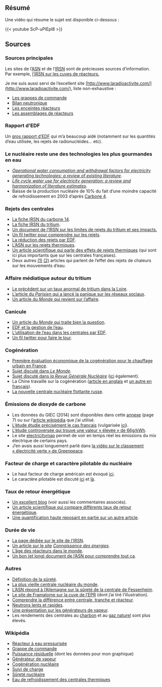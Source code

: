 ## Résumé

Une vidéo qui résume le sujet est disponible
ci-dessous :

{{< youtube ScP-uPIEpl8 >}}

## Sources 

### Sources principales

Les sites de l’[ASN](https://www.asn.fr/) et de l’[IRSN](https://www.irsn.fr/FR/Pages/Home.aspx) sont de précieuses sources d’information. Par exemple, [l’IRSN sur les cuves de réacteurs.](https://www.irsn.fr/FR/connaissances/Installations_nucleaires/Les-centrales-nucleaires/cuves-reacteurs/Pages/2-caracteristiques-conception-fabrication-contrele-cuves.aspx#.XTsAGegzbcu)

Je me suis aussi servi de l’excellent site [http://www.laradioactivite.com/](http://www.laradioactivite.com/), liste non-exhaustive :

- [Les grappes de commande](http://www.laradioactivite.com/site/pages/lesgrappesdecontrole.htm)  
- [Bilan neutronique](http://www.laradioactivite.com/site/pages/Bilan_neutronique.htm)  
- [Les enceintes réacteurs](http://www.laradioactivite.com/site/pages/Enceintes_Reacteurs_REP.htm)  
- [Les assemblages de réacteurs](http://www.laradioactivite.com/site/pages/Bilan_neutronique.htm)

### Rapport d'EDF

Un [gros rapport d’EDF](https://www.edf.fr/sites/default/files/contrib/groupe-edf/producteur-industriel/nucleaire/enjeux/environnement/gestion-de-l-eau/centrales_nucleaires_et_environnement_-_rejets_deau_light.pdf) qui m’a beaucoup aidé (notamment sur les quantités d’eau utilisée, les rejets de radionucléides… etc).
  
### Le nucléaire reste une des technologies les plus gourmandes en eau

- _[Operational water consumption and withdrawal factors for electricity generating technologies: a review of existing literature](https://iopscience.iop.org/article/10.1088/1748-9326/7/4/045802/meta)_.
- [_Life cycle water use for electricity generation: a review and harmonization of literature estimates_](https://iopscience.iop.org/article/10.1088/1748-9326/8/1/015031/pdf).
- Baisse de la production nucléaire de 10% du fait d’une moindre capacité de refroidissement en 2003 d’après [Carbone 4](http://www.carbone4.com/wp-content/uploads/2019/06/Publication-Carbone-4-Impacts-Changement-climatique-France.pdf).
  
### Rejets des centrales

- [La fiche IRSN du carbone 14](https://www.irsn.fr/FR/Larecherche/publications-documentation/fiches-radionucleides/environnement/Pages/carbone-14-environnement.aspx#.XTWlVOgzbcs).
- [La fiche IRSN du tritium](https://www.irsn.fr/fr/larecherche/publications-documentation/fiches-radionucleides/environnement/pages/tritium-environnement.aspx#.XTWmGugzbcs).
- [Un document de l’IRSN sur les limites de rejets du tritium et ses impacts.](https://www.irsn.fr/FR/expertise/rapports_expertise/Documents/radioprotection/IRSN_DRPH-2009-26_Tritium-limites-rejets-impact.pdf)
- [Un fil twitter pour comprendre sur les rejets](https://twitter.com/ferney_paul/status/1124064414477504512).
- [La réduction des rejets par EDF](http://www.sfen.org/rgn/reduire-rejets-issus-centrales-nucleaires-cas-edf). 
- [L’ASN sur les rejets thermiques](https://www.asn.fr/Informer/Actualites/Rejets-thermiques-des-centrales-nucleaires).
- [Un article scientifique qui parle des effets de rejets thermiques](http://sci-hub.tw/https://www.sciencedirect.com/science/article/pii/S0141113609000695) (qui sont ici plus importants que sur les centrales françaises).
- Deux autres [(1)](https://www.sciencedirect.com/science/article/pii/S0022169413003909) [(2)](https://www.sciencedirect.com/science/article/abs/pii/S0034425702001499) articles qui parlent de l’effet des rejets de chaleurs sur les mouvements d’eau.

### Affaire médiatique autour du tritium

- [Le précédent sur un taux anormal de tritium dans la Loire](http://www.leparisien.fr/environnement/contamination-radioactive-anormalement-elevee-de-la-loire-a-saumur-18-06-2019-8096151.php).
- [L’article du _Parisien_ qui a lancé la panique sur les réseaux sociaux](http://www.leparisien.fr/societe/du-tritium-retrouve-dans-l-eau-potable-de-6-4-millions-de-personnes-17-07-2019-8118849.php).
- [Un article du _Monde_ qui revient sur l’affaire](https://www.lemonde.fr/les-decodeurs/article/2019/07/21/tritium-dans-l-eau-potable-le-vrai-du-faux-sur-la-contamination_5491813_4355770.html).

### Canicule

- [Un article du _Monde_ qui traite bien la question](https://www.lemonde.fr/energies/article/2019/07/22/canicule-edf-doit-mettre-a-l-arret-deux-reacteurs-nucleaires_5492251_1653054.html).
- [EDF et la gestion de l’eau](https://www.edf.fr/groupe-edf/producteur-industriel/nucleaire/enjeux/environnement/gestion-de-l-eau).
- [L’utilisation de l’eau dans les centrales par EDF](https://www.edf.fr/sites/default/files/contrib/groupe-edf/producteur-industriel/notes-d-informations/note_gestion_de_leau_2014.pdf).  
- [Un fil twitter pour faire le tour](https://twitter.com/TristanKamin/status/1025396660615237638).

### Cogénération

- [Première évaluation économique de la cogénération pour le chauffage urbain en France](http://itese.cea.fr/fr/Publications/LettreItese/Lettre_itese_26/files/4_Lettre_no_26_AUTOMNE_1ere_evaluation_economique_de_la_cogeneraton_nucleaire_pour_le_chauffage_urbain_en_France_.pdf).
- [Sujet discuté dans _Le Monde_](https://www.lemonde.fr/planete/article/2013/10/29/et-si-on-testait-le-chauffage-nucleaire_3504725_3244.html).
- [Sujet discuté dans _la Revue Générale Nucléaire_](http://www.sfen.org/rgn/nucleaire-produire-electricite-chaleur) ([ici](http://www.sfen.org/rgn/cogeneration-nucleaire-production-electricite) également).
- La Chine travaille sur la cogénération ([article en anglais](http://www.world-nuclear-news.org/Articles/CNNC-completes-design-of-district-heating-reactor) et [un autre en français](http://www.sfen.org/rgn/chine-veut-tester-chauffage-urbain-origine-nucleaire)).
- [La nouvelle centrale nucléaire flottante russe](https://www.sciencesetavenir.fr/nature-environnement/nucleaire/quand-l-atome-prend-la-mer_134120).
  
### Émissions de dioxyde de carbone

- Les données du GIEC (2014) sont disponibles dans cette [annexe](https://www.ipcc.ch/site/assets/uploads/2018/02/ipcc_wg3_ar5_annex-iii.pdf) (page 7) ou sur l’[article wikipédia](https://fr.wikipedia.org/wiki/%C3%89mission_de_gaz_%C3%A0_effet_de_serre_par_source_d%27%C3%A9nergie_%C3%A9lectrique) que j’ai utilisé.
- [L’étude étudie précisément le cas français](https://www.sciencedirect.com/science/article/pii/S0360544214002035) (vulgarisée [ici](https://ppe.debatpublic.fr/electricite-nucleaire-12-ou-66-gc02kwh)).
- [L’étude controversée qui trouve une valeur « élevée » de 66g/kWh](https://www.sciencedirect.com/science/article/pii/S0301421508001997).
- Le site [electricitymap](https://www.electricitymap.org/?page=map&solar=false&remote=true&wind=false) permet de voir en temps réel les émissions du mix électrique de certains pays.
- J’en avais aussi longuement parlé dans [la vidéo sur le classement « électricité verte » de Greenpeace](https://lereveilleur.com/electricite-verte-selon-greenpeace/).

### Facteur de charge et caractère pilotable du nucléaire

- Le haut facteur de charge américain est évoqué [ici](https://lenergeek.com/2019/04/08/nucleaire-eia-nuclear/).
- Le caractère pilotable est discuté [ici](http://energie-developpement.blogspot.com/2017/10/flexibilite-nucleaire-integration-renouvelables.html) et [là](http://www.energie.sia-partners.com/20180308/la-modularite-du-parc-nucleaire-francais-dans-la-transition-energetique-focus-sur-le-suivi).

### Taux de retour énergétique

- [Un excellent blog](http://euanmearns.com/eroei-for-beginners/) (voir aussi les commentaires associés).
- [Un article scientifique qui compare différents taux de retour énergétique](https://www.sciencedirect.com/science/article/pii/S0301421513003856).
- [Une quantification haute reposant en partie sur un autre article](https://www.world-nuclear.org/information-library/energy-and-the-environment/energy-return-on-investment.aspx).

### Durée de vie

- [La page dédiée sur le site de l’IRSN](https://www.irsn.fr/FR/connaissances/faq/Pages/duree_de_vie_d_une_centrale.aspx).
- [Un article sur le site](https://www.connaissancedesenergies.org/la-duree-de-vie-dune-centrale-nucleaire-ne-peut-exceder-40-ans-150407) _[Connaissance des énergies](https://www.connaissancedesenergies.org/la-duree-de-vie-dune-centrale-nucleaire-ne-peut-exceder-40-ans-150407)_.
- [L’âge des réacteurs dans le monde](https://pris.iaea.org/PRIS/WorldStatistics/OperationalByAge.aspx).
- [Un bon (et long) document de l’ASN pour comprendre tout ça](https://www.asn.fr/publications/2009/Controle184/index.html#31/z).

### Autres

- [Définition de la sûreté](https://www.legifrance.gouv.fr/affichCodeArticle.do?idArticle=LEGIARTI000025108609&cidTexte=LEGITEXT000006074220&dateTexte=20120107).
- [La plus vieille centrale nucléaire du monde](https://www.ouest-france.fr/europe/suisse/suisse-la-plus-vieille-centrale-nucleaire-du-monde-relance-son-premier-reacteur-5632886).
- [L’ASN répond à l’Allemagne sur la sûreté de la centrale de Fessenheim](https://www.lesechos.fr/2016/03/lasn-repond-a-lallemagne-sur-la-surete-de-la-centrale-de-fessenheim-203581).
- [Le site de Framatome sur la cuve de l’EPR](http://www.framatome.com/FR/businessnews-494/qualite-des-fabrications-des-composants-des-reacteurs-nucleaires-toutes-les-reponses-aux-questions-sur-la-cuve-du-reacteur-epr-de-flamanville-3.html) (dont j’ai tiré l’illustration).
- [Comprendre la différence entre centrale, tranche et réacteur](https://www.connaissancedesenergies.org/nucleaire-une-centrale-ou-un-reacteur-c-est-la-meme-chose-130402).
- [Neutrons lents et rapides](https://www.connaissancedesenergies.org/sites/default/files/pdf-pt-vue/neutrons-lents-neutrons-rapides.pdf).
- [Une présentation sur les générateurs de vapeur](https://inis.iaea.org/collection/NCLCollectionStore/_Public/36/107/36107116.pdf).
- Les rendements des centrales au [charbon](https://www.edf.fr/groupe-edf/producteur-industriel/thermique/atouts/technologies-avancees/centrale-au-charbon-a-haut-rendement) et au [gaz naturel](https://fr.wikipedia.org/wiki/Cycle_combin%C3%A9) sont plus élevés.

### Wikipédia

- [Réacteur à eau pressurisée](https://fr.wikipedia.org/wiki/R%C3%A9acteur_%C3%A0_eau_pressuris%C3%A9e)
- [Grappe de commande](https://fr.wikipedia.org/wiki/Barre_de_contr%C3%B4le_(nucl%C3%A9aire))
- [Puissance résiduelle](https://fr.wikipedia.org/wiki/Puissance_r%C3%A9siduelle) (dont les données pour mon graphique)
- [Générateur de vapeur](https://fr.wikipedia.org/wiki/G%C3%A9n%C3%A9rateur_de_vapeur)
- [Cogénération nucléaire](https://fr.wikipedia.org/wiki/Cog%C3%A9n%C3%A9ration#Cog%C3%A9n%C3%A9ration_nucl%C3%A9aire)
- [Suivi de charge](https://fr.wikipedia.org/wiki/Suivi_de_charge)
- [Sûreté nucléaire](https://fr.wikipedia.org/wiki/S%C3%BBret%C3%A9_nucl%C3%A9aire)
- [Eau de refroidissement des centrales thermiques](https://fr.wikipedia.org/wiki/Eau_de_refroidissement_des_centrales_thermiques)
